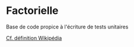 # Factorielle

Base de code propice à l'écriture de tests unitaires

[Cf. définition Wikipédia](https://fr.wikipedia.org/wiki/Factorielle)
